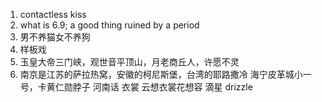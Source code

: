 1. contactless kiss
2. what is 6.9; a good thing ruined by a period
3. 男不养猫女不养狗
4. 样板戏
5. 玉皇大帝三门峡，观世音平顶山，月老商丘人，许愿不灵
6. 南京是江苏的萨拉热窝，安徽的柯尼斯堡，台湾的耶路撒冷
海宁皮革城小一号，卡黄仁勋脖子
河南话 衣裳 云想衣裳花想容 滴星 drizzle